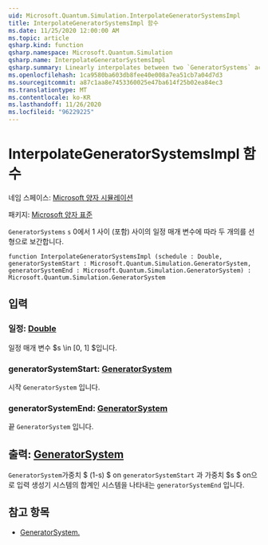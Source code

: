```yaml
---
uid: Microsoft.Quantum.Simulation.InterpolateGeneratorSystemsImpl
title: InterpolateGeneratorSystemsImpl 함수
ms.date: 11/25/2020 12:00:00 AM
ms.topic: article
qsharp.kind: function
qsharp.namespace: Microsoft.Quantum.Simulation
qsharp.name: InterpolateGeneratorSystemsImpl
qsharp.summary: Linearly interpolates between two `GeneratorSystems` according to a schedule parameter `s` between 0 and 1 (inclusive).
ms.openlocfilehash: 1ca9580ba603db8fee40e008a7ea51cb7a04d7d3
ms.sourcegitcommit: a87c1aa8e7453360025e47ba614f25b02ea84ec3
ms.translationtype: MT
ms.contentlocale: ko-KR
ms.lasthandoff: 11/26/2020
ms.locfileid: "96229225"
---
```

# <a name="interpolategeneratorsystemsimpl-function"></a>InterpolateGeneratorSystemsImpl 함수

네임 스페이스: [Microsoft 양자 시뮬레이션](xref:Microsoft.Quantum.Simulation)

패키지: [Microsoft 양자 표준](https://nuget.org/packages/Microsoft.Quantum.Standard)


`GeneratorSystems` `s` 0에서 1 사이 (포함) 사이의 일정 매개 변수에 따라 두 개의를 선형으로 보간합니다.

```qsharp
function InterpolateGeneratorSystemsImpl (schedule : Double, generatorSystemStart : Microsoft.Quantum.Simulation.GeneratorSystem, generatorSystemEnd : Microsoft.Quantum.Simulation.GeneratorSystem) : Microsoft.Quantum.Simulation.GeneratorSystem
```


## <a name="input"></a>입력

### <a name="schedule--double"></a>일정: [Double](xref:microsoft.quantum.lang-ref.double)

일정 매개 변수 $s \in [0, 1] $입니다.


### <a name="generatorsystemstart--generatorsystem"></a>generatorSystemStart: [GeneratorSystem](xref:Microsoft.Quantum.Simulation.GeneratorSystem)

시작 `GeneratorSystem` 입니다.


### <a name="generatorsystemend--generatorsystem"></a>generatorSystemEnd: [GeneratorSystem](xref:Microsoft.Quantum.Simulation.GeneratorSystem)

끝 `GeneratorSystem` 입니다.



## <a name="output--generatorsystem"></a>출력: [GeneratorSystem](xref:Microsoft.Quantum.Simulation.GeneratorSystem)

`GeneratorSystem`가중치 $ (1-s) $ on `generatorSystemStart` 과 가중치 $s $ on으로 입력 생성기 시스템의 합계인 시스템을 나타내는 `generatorSystemEnd` 입니다.

## <a name="see-also"></a>참고 항목

- [GeneratorSystem.](xref:Microsoft.Quantum.Simulation.GeneratorSystem)